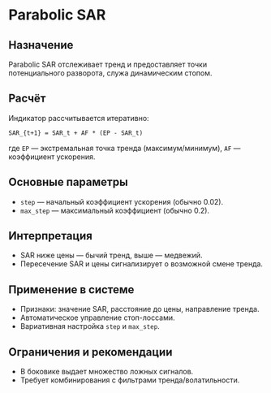 # Parabolic SAR

## Назначение
Parabolic SAR отслеживает тренд и предоставляет точки потенциального разворота, служа динамическим стопом.

## Расчёт
Индикатор рассчитывается итеративно:
```
SAR_{t+1} = SAR_t + AF * (EP - SAR_t)
```
где `EP` — экстремальная точка тренда (максимум/минимум), `AF` — коэффициент ускорения.

## Основные параметры
- `step` — начальный коэффициент ускорения (обычно 0.02).
- `max_step` — максимальный коэффициент (обычно 0.2).

## Интерпретация
- SAR ниже цены — бычий тренд, выше — медвежий.
- Пересечение SAR и цены сигнализирует о возможной смене тренда.

## Применение в системе
- Признаки: значение SAR, расстояние до цены, направление тренда.
- Автоматическое управление стоп-лоссами.
- Вариативная настройка `step` и `max_step`.

## Ограничения и рекомендации
- В боковике выдает множество ложных сигналов.
- Требует комбинирования с фильтрами тренда/волатильности.
